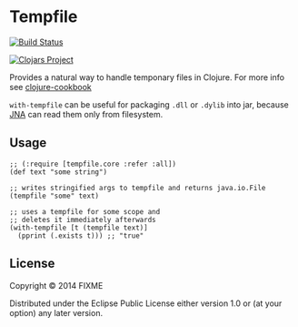 # Tempfile

[![Build Status][BS img]][Build Status]

[![Clojars Project](http://clojars.org/tempfile/latest-version.svg)](http://clojars.org/tempfile)

Provides a natural way to handle temponary files in Clojure.
For more info see [clojure-cookbook](https://github.com/clojure-cookbook/clojure-cookbook/blob/master/04_local-io/4-10_using-temp-files.asciidoc)

`with-tempfile` can be useful for packaging `.dll` or `.dylib` into jar, because [JNA](http://mvnrepository.com/artifact/com.sun.jna/jna)
can read them only from filesystem.

## Usage

    ;; (:require [tempfile.core :refer :all])
    (def text "some string")

    ;; writes stringified args to tempfile and returns java.io.File
    (tempfile "some" text)

    ;; uses a tempfile for some scope and
    ;; deletes it immediately afterwards
    (with-tempfile [t (tempfile text)]
      (pprint (.exists t))) ;; "true"

## License

Copyright © 2014 FIXME

Distributed under the Eclipse Public License either version 1.0 or (at
your option) any later version.

[BS img]: https://travis-ci.org/razum2um/tempfile.png
[Build Status]: https://travis-ci.org/razum2um/tempfile

